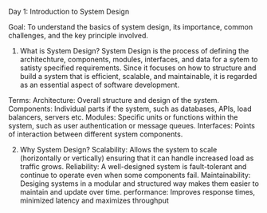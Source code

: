 Day 1: Introduction to System Design

Goal: To understand the basics of system design, its importance, common challenges, and the key principle involved.

1. What is System Design?
System Design is the process of defining the architechture, components, modules, interfaces, and data for a sytem to satisty specified requirements. Since it focuses on how to structure and build a system that is efficient, scalable, and maintainable, it is regarded as an essential aspect of software development.

Terms:
Architecture: Overall structure and design of the system.
Components: Individual parts if the system, such as databases, APIs, load balancers, servers etc.
Modules: Specific units or functions within the system, such as user authentication or message queues.
Interfaces: Points of interaction between different system components.

2. Why System Design?
Scalability: Allows the system to scale (horizontally or vertically) ensuring that it can handle increased load as traffic grows.
Reliability: A well-designed system is fault-tolerant and continue to operate even when some components fail.
Maintainability: Desiging systems in a modular and structured way makes them easier to maintain and update over time.
performance: Improves response times, minimized latency and maximizes throughput

